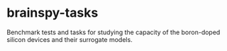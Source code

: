 # brainspy-tasks
Benchmark tests and tasks for studying the capacity of the boron-doped silicon devices and their surrogate models.
